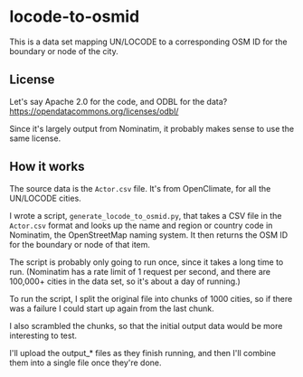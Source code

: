 # locode-to-osmid

This is a data set mapping UN/LOCODE to a corresponding OSM ID for the boundary or node of the city.

## License

Let's say Apache 2.0 for the code, and ODBL for the data? https://opendatacommons.org/licenses/odbl/

Since it's largely output from Nominatim, it probably makes sense to use the same license.

## How it works

The source data is the `Actor.csv` file. It's from OpenClimate, for all the UN/LOCODE cities.

I wrote a script, `generate_locode_to_osmid.py`, that takes a CSV file in the `Actor.csv` format and looks up the name and region or country code in Nominatim, the OpenStreetMap naming system. It then returns the OSM ID for the boundary or node of that item.

The script is probably only going to run once, since it takes a long time to run. (Nominatim has a rate limit of 1 request per second, and there are 100,000+ cities in the data set, so it's about a day of running.)

To run the script, I split the original file into chunks of 1000 cities, so if there was a failure I could start up again from the last chunk.

I also scrambled the chunks, so that the initial output data would be more interesting to test.

I'll upload the output_* files as they finish running, and then I'll combine them into a single file once they're done.

